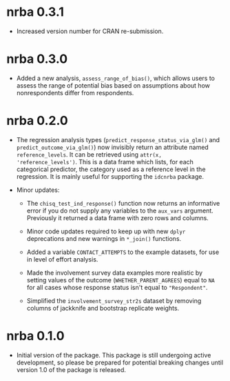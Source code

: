 # nrba 0.3.1

* Increased version number for CRAN re-submission.

# nrba 0.3.0

* Added a new analysis, `assess_range_of_bias()`, which allows users to assess the range of potential bias based on assumptions about how nonrespondents differ from respondents.

# nrba 0.2.0

* The regression analysis types (`predict_response_status_via_glm()` and `predict_outcome_via_glm()`) now invisibly return an attribute named `reference_levels`. It can be retrieved using `attr(x, 'reference_levels')`. This is a data frame which lists, for each categorical predictor, the category used as a reference level in the regression. It is mainly useful for supporting the `idcnrba` package.

* Minor updates:

  * The `chisq_test_ind_response()` function now returns an informative error if you do not supply any variables to the `aux_vars` argument. Previously it returned a data frame with zero rows and columns.

  * Minor code updates required to keep up with new `dplyr` deprecations and new warnings in `*_join()` functions.
  
  * Added a variable `CONTACT_ATTEMPTS` to the example datasets, for use in level of effort analysis.
  
  * Made the involvement survey data examples more realistic by setting values of the outcome (`WHETHER_PARENT_AGREES`) equal to `NA` for all cases whose response status isn't equal to `"Respondent"`.
  
  * Simplified the `involvement_survey_str2s` dataset by removing columns of jackknife and bootstrap replicate weights.

# nrba 0.1.0

* Initial version of the package. This package is still undergoing active development, so please be prepared for potential breaking changes until version 1.0 of the package is released.
